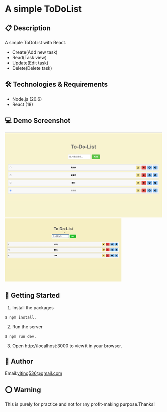 # A simple ToDoList

## 📋 Description

A simple ToDoList with React.

- Create(Add new task)
- Read(Task view)
- Update(Edit task)
- Delete(Delete task)

## 🛠️ Technologies & Requirements

- Node.js (20.6)
- React (18)

## 💻 Demo Screenshot

![](imgs//To-Do-List-screenshot.png)
![](imgs//To-Do-List-demo.gif)

## 🚀 Getting Started

1. Install the packages

```
$ npm install.
```

2. Run the server

```
$ npm run dev.
```

3. Open http://localhost:3000 to view it in your browser.

## 👤 Author

Email:yiting536@gmail.com

## ⭕️ Warning

This is purely for practice and not for any profit-making purpose.Thanks!
